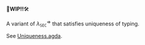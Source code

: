 🚧**WIP!!**🛠️

A variant of $\lambda_{\mathtt{SEC}}^\Rightarrow$ that satisfies uniqueness of typing.

See [Uniqueness.agda](./Uniqueness.agda).
